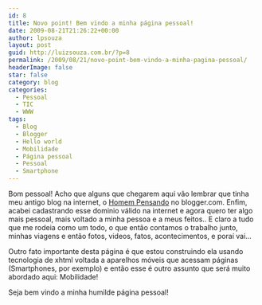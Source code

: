 ```yaml
---
id: 8
title: Novo point! Bem vindo a minha página pessoal!
date: 2009-08-21T21:26:22+00:00
author: lpsouza
layout: post
guid: http://luizsouza.com.br/?p=8
permalink: /2009/08/21/novo-point-bem-vindo-a-minha-pagina-pessoal/
headerImage: false
star: false
category: blog
categories:
  - Pessoal
  - TIC
  - WWW
tags:
  - Blog
  - Blogger
  - Hello world
  - Mobilidade
  - Página pessoal
  - Pessoal
  - Smartphone
---
```

Bom pessoal! Acho que alguns que chegarem aqui vão lembrar que tinha meu antigo blog na internet, o <a title="Homem Pensando" href="http://homem-pensando.blogspot.com/" target="_blank">Homem Pensando</a> no blogger.com. Enfim, acabei cadastrando esse dominio válido na internet e agora quero ter algo mais pessoal, mais voltado a minha pessoa e a meus feitos.. E claro a tudo que me rodeia como um todo, o que então contamos o trabalho junto, minhas viagens e então fotos, videos, fatos, acontecimentos, e poraí vai&#8230;

Outro fato importante desta página é que estou construindo ela usando tecnologia de xhtml voltada a aparelhos móveis que acessam páginas (Smartphones, por exemplo) e então esse é outro assunto que será muito abordado aqui: Mobilidade!

Seja bem vindo a minha humilde página pessoal!